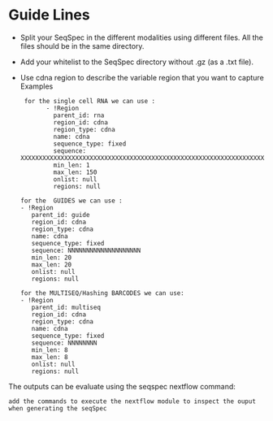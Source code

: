 # Guide Lines

- Split your SeqSpec in the different modalities using different files. All the files should be in the same directory.  
- Add your whitelist to the SeqSpec directory without .gz (as a .txt file). 
- Use cdna region to describe the variable region that you want to capture
    Examples
    
   ``` 
    for the single cell RNA we can use :
          - !Region
            parent_id: rna
            region_id: cdna
            region_type: cdna
            name: cdna
            sequence_type: fixed 
            sequence: XXXXXXXXXXXXXXXXXXXXXXXXXXXXXXXXXXXXXXXXXXXXXXXXXXXXXXXXXXXXXXXXXXXXXXXXXXXXXXXXXXXXXXXXXXXXXXXXXXXXXXXXXXXXXXXXXXXXXXXXXXXXXXXXXXXXXXXXXXXXXXXXXXXXXX
            min_len: 1 
            max_len: 150
            onlist: null
            regions: null
  ```

     ``` 
    for the  GUIDES we can use :
    - !Region
        parent_id: guide
        region_id: cdna
        region_type: cdna
        name: cdna
        sequence_type: fixed
        sequence: NNNNNNNNNNNNNNNNNNNN
        min_len: 20
        max_len: 20
        onlist: null
        regions: null
  ```

     ``` 
    for the MULTISEQ/Hashing BARCODES we can use:
    - !Region
        parent_id: multiseq
        region_id: cdna
        region_type: cdna
        name: cdna
        sequence_type: fixed 
        sequence: NNNNNNNN
        min_len: 8 
        max_len: 8
        onlist: null
        regions: null
  ```
The outputs can be evaluate using the seqspec nextflow command:
```
add the commands to execute the nextflow module to inspect the ouput when generating the seqSpec
```
